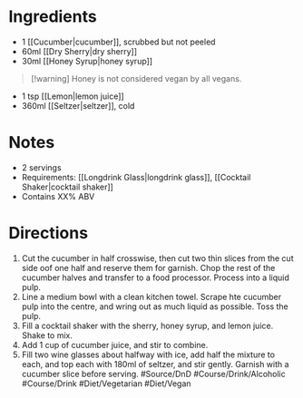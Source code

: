 # Ingredients
- 1 [[Cucumber|cucumber]], scrubbed but not peeled
- 60ml [[Dry Sherry|dry sherry]]
- 30ml [[Honey Syrup|honey syrup]]
> [!warning] Honey is not considered vegan by all vegans. 
- 1 tsp [[Lemon|lemon juice]]
- 360ml [[Seltzer|seltzer]], cold
# Notes
- 2 servings
- Requirements: [[Longdrink Glass|longdrink glass]], [[Cocktail Shaker|cocktail shaker]]
- Contains XX% ABV
# Directions
1. Cut the cucumber in half crosswise, then cut two thin slices from the cut side oof one half and reserve them for garnish. Chop the rest of the cucumber halves and transfer to a food processor. Process into a liquid pulp.
2. Line a medium bowl with a clean kitchen towel. Scrape hte cucumber pulp into the centre, and wring out as much liquid as possible. Toss the pulp.
3. Fill a cocktail shaker with the sherry, honey syrup, and lemon juice. Shake to mix.
4. Add 1 cup of cucumber juice, and stir to combine.
5. Fill two wine glasses about halfway with ice, add half the mixture to each, and top each with 180ml of seltzer, and stir gently. Garnish with a cucumber slice before serving.
 #Source/DnD #Course/Drink/Alcoholic #Course/Drink #Diet/Vegetarian #Diet/Vegan  